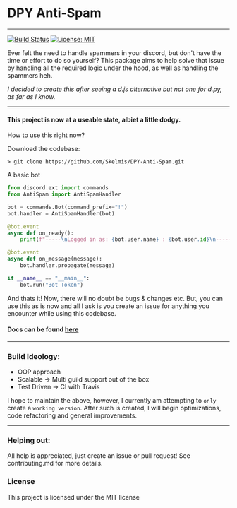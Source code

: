 # DPY Anti-Spam
---

[![Build Status](https://travis-ci.com/Skelmis/DPY-Anti-Spam.svg?branch=master)](https://travis-ci.com/Skelmis/DPY-Anti-Spam)
[![License: MIT](https://img.shields.io/badge/License-MIT-yellow.svg)](https://opensource.org/licenses/MIT)

Ever felt the need to handle spammers in your discord, but don't have the time or effort to do so yourself? 
This package aims to help solve that issue by handling all the required logic under the hood, as well as handling the spammers heh.

*I decided to create this after seeing a d.js alternative but not one for d.py, as far as I know.*

---
#### This project is now at a useable state, albiet a little dodgy.

How to use this right now?

Download the codebase:
```
> git clone https://github.com/Skelmis/DPY-Anti-Spam.git
```

A basic bot
```python
from discord.ext import commands
from AntiSpam import AntiSpamHandler

bot = commands.Bot(command_prefix="!")
bot.handler = AntiSpamHandler(bot)

@bot.event
async def on_ready():
    print(f"-----\nLogged in as: {bot.user.name} : {bot.user.id}\n-----")

@bot.event
async def on_message(message):
    bot.handler.propagate(message)

if __name__ == "__main__":
    bot.run("Bot Token")
```

And thats it!
Now, there will no doubt be bugs & changes etc. But, you can use this as is now and all I ask is you create an issue for anything you encounter while using this codebase.

#### Docs can be found [here](https://dpy-anti-spam.readthedocs.io/en/latest/?)

---

### Build Ideology:
- OOP approach 
- Scalable -> Multi guild support out of the box
- Test Driven -> CI with Travis

I hope to maintain the above, however, I currently am attempting to `only` create a `working version`. After such is created, I will begin optimizations, code refactoring and general improvements.

---

### Helping out:
All help is appreciated, just create an issue or pull request!
See contributing.md for more details.

### License
This project is licensed under the MIT license